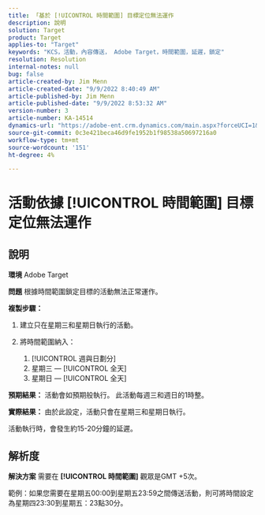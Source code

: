```yaml
---
title: 「基於 [!UICONTROL 時間範圍] 目標定位無法運作
description: 說明
solution: Target
product: Target
applies-to: "Target"
keywords: "KCS，活動，內容傳送， Adobe Target，時間範圍，延遲，鎖定"
resolution: Resolution
internal-notes: null
bug: false
article-created-by: Jim Menn
article-created-date: "9/9/2022 8:40:49 AM"
article-published-by: Jim Menn
article-published-date: "9/9/2022 8:53:32 AM"
version-number: 3
article-number: KA-14514
dynamics-url: "https://adobe-ent.crm.dynamics.com/main.aspx?forceUCI=1&pagetype=entityrecord&etn=knowledgearticle&id=18e1a81a-1b30-ed11-9db1-0022480866ad"
source-git-commit: 0c3e421beca46d9fe1952b1f98538a50697216a0
workflow-type: tm+mt
source-wordcount: '151'
ht-degree: 4%

---
```


# 活動依據 [!UICONTROL 時間範圍] 目標定位無法運作

## 說明


<b>環境</b>
Adobe Target

<b>問題</b>
根據時間範圍鎖定目標的活動無法正常運作。

<b>複製步驟：</b>

1. 建立只在星期三和星期日執行的活動。
2. 將時間範圍納入：

   1. [!UICONTROL 週與日劃分]
   2. 星期三 —  [!UICONTROL 全天]
   3. 星期日 —  [!UICONTROL 全天]




<b>預期結果：</b>
活動會如預期般執行。 此活動每週三和週日的1時整。

<b>實際結果：</b>
由於此設定，活動只會在星期三和星期日執行。

活動執行時，會發生約15-20分鐘的延遲。


## 解析度


<b>解決方案</b>
需要在 <b>[!UICONTROL 時間範圍]</b> 觀眾是GMT +5次。

範例：如果您需要在星期五00:00到星期五23:59之間傳送活動，則可將時間設定為星期四23:30到星期五：23點30分。


